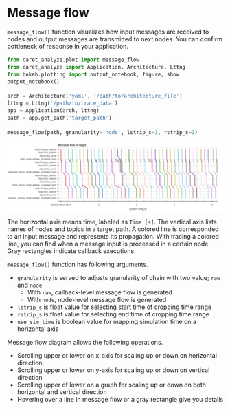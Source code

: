 # Message flow

`message_flow()` function visualizes how input messages are received to nodes and output messages are transmitted to next nodes. You can confirm bottleneck of response in your application.

```python
from caret_analyze.plot import message_flow
from caret_analyze import Application, Architecture, Lttng
from bokeh.plotting import output_notebook, figure, show
output_notebook()

arch = Architecture('yaml', '/path/to/architecture_file')
lttng = Lttng('/path/to/trace_data')
app = Application(arch, lttng)
path = app.get_path('target_path')

message_flow(path, granularity='node', lstrip_s=1, rstrip_s=1)
```

![message_flow](../../imgs/message_flow_sample.png)

The horizontal axis means time, labeled as `Time [s]`.
The vertical axis lists names of nodes and topics in a target path. A colored line is corresponded to an input message and represents its propagation. With tracing a colored line, you can find when a message input is processed in a certain node.
Gray rectangles indicate callback executions.

`message_flow()` function has following arguments.

- `granularity` is served to adjusts granularity of chain with two value; `raw` and `node`
  - With `raw`, callback-level message flow is generated
  - With `node`, node-level message flow is generated
- `lstrip_s` is float value for selecting start time of cropping time range
- `rstrip_s` is float value for selecting end time of cropping time range
- `use_sim_time` is boolean value for mapping simulation time on a horizontal axis

Message flow diagram allows the following operations.

- Scrolling upper or lower on x-axis for scaling up or down on horizontal direction
- Scrolling upper or lower on y-axis for scaling up or down on vertical direction
- Scrolling upper of lower on a graph for scaling up or down on both horizontal and vertical direction
- Hovering over a line in message flow or a gray rectangle give you details
